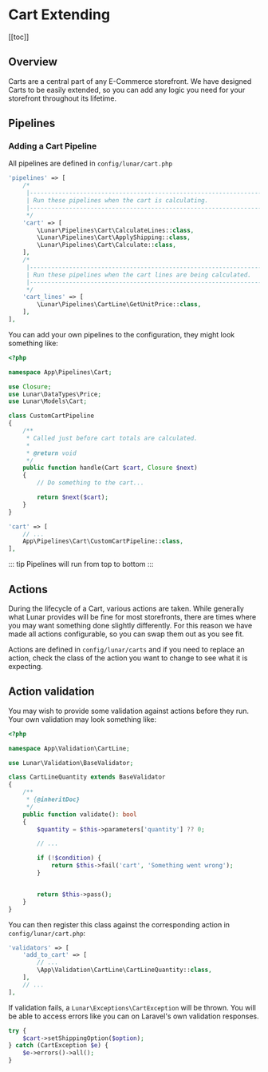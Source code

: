 # Cart Extending

[[toc]]

## Overview

Carts are a central part of any E-Commerce storefront. We have designed Carts to be easily extended, so you can add any logic you need for your storefront throughout its lifetime.

## Pipelines

### Adding a Cart Pipeline

All pipelines are defined in `config/lunar/cart.php`

```php
'pipelines' => [
    /*
     |--------------------------------------------------------------------------
     | Run these pipelines when the cart is calculating.
     |--------------------------------------------------------------------------
     */
    'cart' => [
        \Lunar\Pipelines\Cart\CalculateLines::class,
        \Lunar\Pipelines\Cart\ApplyShipping::class,
        \Lunar\Pipelines\Cart\Calculate::class,
    ],
    /*
     |--------------------------------------------------------------------------
     | Run these pipelines when the cart lines are being calculated.
     |--------------------------------------------------------------------------
     */
    'cart_lines' => [
        \Lunar\Pipelines\CartLine\GetUnitPrice::class,
    ],
],
```

You can add your own pipelines to the configuration, they might look something like:

```php
<?php

namespace App\Pipelines\Cart;

use Closure;
use Lunar\DataTypes\Price;
use Lunar\Models\Cart;

class CustomCartPipeline
{
    /**
     * Called just before cart totals are calculated.
     *
     * @return void
     */
    public function handle(Cart $cart, Closure $next)
    {
        // Do something to the cart...

        return $next($cart);
    }
}
```

```php
'cart' => [
    // ...
    App\Pipelines\Cart\CustomCartPipeline::class,
],
```

::: tip
Pipelines will run from top to bottom
:::

## Actions

During the lifecycle of a Cart, various actions are taken. While generally what Lunar provides will be fine for most storefronts, there are times where you may want something done slightly differently. For this reason we have made all actions configurable, so you can swap them out as you see fit.

Actions are defined in `config/lunar/carts` and if you need to replace an action, check the class of the action you want to change to see what it is expecting.

## Action validation

You may wish to provide some validation against actions before they run. Your own validation may look something like:


```php
<?php

namespace App\Validation\CartLine;

use Lunar\Validation\BaseValidator;

class CartLineQuantity extends BaseValidator
{
    /**
     * {@inheritDoc}
     */
    public function validate(): bool
    {
        $quantity = $this->parameters['quantity'] ?? 0;

        // ...

        if (!$condition) {
            return $this->fail('cart', 'Something went wrong');
        }


        return $this->pass();
    }
}

```

You can then register this class against the corresponding action in `config/lunar/cart.php`:

```php
'validators' => [
    'add_to_cart' => [
        // ...
        \App\Validation\CartLine\CartLineQuantity::class,
    ],
    // ...
],
```

If validation fails, a `Lunar\Exceptions\CartException` will be thrown. You will be able to access errors like you can on Laravel's own validation responses.

```php
try {
    $cart->setShippingOption($option);
} catch (CartException $e) {
    $e->errors()->all();
}
```
